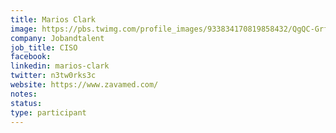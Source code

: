 ```yaml
---
title: Marios Clark
image: https://pbs.twimg.com/profile_images/933834170819858432/QgQC-Grf_400x400.jpg
company: Jobandtalent
job_title: CISO
facebook:
linkedin: marios-clark
twitter: n3tw0rks3c
website: https://www.zavamed.com/
notes:
status: 
type: participant
---
```

